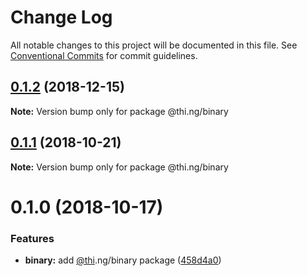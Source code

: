 # Change Log

All notable changes to this project will be documented in this file.
See [Conventional Commits](https://conventionalcommits.org) for commit guidelines.

## [0.1.2](https://github.com/thi-ng/umbrella/compare/@thi.ng/binary@0.1.1...@thi.ng/binary@0.1.2) (2018-12-15)

**Note:** Version bump only for package @thi.ng/binary





## [0.1.1](https://github.com/thi-ng/umbrella/compare/@thi.ng/binary@0.1.0...@thi.ng/binary@0.1.1) (2018-10-21)

**Note:** Version bump only for package @thi.ng/binary





# 0.1.0 (2018-10-17)


### Features

* **binary:** add [@thi](https://github.com/thi).ng/binary package ([458d4a0](https://github.com/thi-ng/umbrella/commit/458d4a0))
